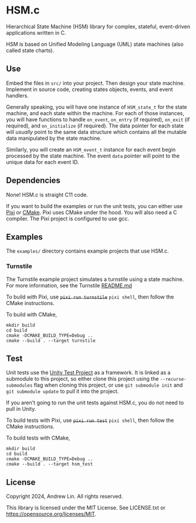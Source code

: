 # HSM.c

Hierarchical State Machine (HSM) library for complex, stateful, event-driven
applications written in C.

HSM is based on Unified Modeling Language (UML) state machines (also called
state charts).

## Use

Embed the files in `src/` into your project. Then design your state machine. 
Implement in source code, creating states objects, events, and event handlers.

Generally speaking, you will have one instance of `HSM_state_t` for the state
machine, and each state within the machine. For each of those instances, you
will have functions to handle `on_event`, `on_entry` (if required), `on_exit`
(if required), and `on_initialize` (if required). The data pointer for each
state will _usually_ point to the same data structure which contains all the
mutable data manipulated by the state machine.

Similarly, you will create an `HSM_event_t` instance for each event begin 
processed by the state machine. The event `data` pointer will point to the
unique data for each event ID.

## Dependencies

None! HSM.c is straight C11 code.

If you want to build the examples or run the unit tests, you can either use
[Pixi](https://pixi.sh/) or [CMake](https://cmake.org/). Pixi uses CMake
under the hood. You will also need a C compiler. The Pixi project is configured
to use gcc.

## Examples

The `examples/` directory contains example projects that use HSM.c.

### Turnstile

The Turnstile example project simulates a turnstile using a state machine. For
more information, see the Turnstile [README.md](examples/turnstile/README.md) 

To build with Pixi, use ~~`pixi run turnstile`~~ `pixi shell`, then follow the
CMake instructions.

To build with CMake,

```shell
mkdir build
cd build
cmake -DCMAKE_BUILD_TYPE=Debug ..
cmake --build . --target turnstile
```

## Test

Unit tests use the [Unity Test Project](https://github.com/ThrowTheSwitch/Unity)
as a framework. It is linked as a submodule to this project, so either clone
this project using the `--recurse-submodules` flag when cloning this project, or
use `git submodule init` and `git submodule update` to pull it into the project.

If you aren't going to run the unit tests against HSM.c, you do not need to pull
in Unity.

To build tests with Pixi, use ~~`pixi run test`~~ `pixi shell`, then follow the CMake instructions.

To build tests with CMake, 

```shell
mkdir build
cd build
cmake -DCMAKE_BUILD_TYPE=Debug ..
cmake --build . --target hsm_test
```

## License

Copyright 2024, Andrew Lin. All rights reserved.

This library is licensed under the MIT License. See LICENSE.txt or
https://opensource.org/licenses/MIT.

